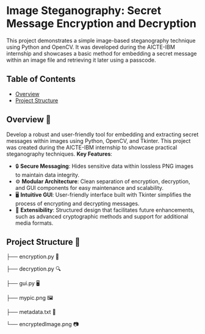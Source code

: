 # Image Steganography: Secret Message Encryption and Decryption

This project demonstrates a simple image-based steganography technique using Python and OpenCV. It was developed during the AICTE-IBM internship and showcases a basic method for embedding a secret message within an image file and retrieving it later using a passcode.

## Table of Contents
- [Overview](#overview)
- [Project Structure](#project-structure)

## Overview 🚀
Develop a robust and user-friendly tool for embedding and extracting secret messages within images using Python, OpenCV, and Tkinter. This project was created during the AICTE-IBM internship to showcase practical steganography techniques.
**Key Features**:  
  - 🔒 **Secure Messaging**: Hides sensitive data within lossless PNG images to maintain data integrity.  
  - ⚙️ **Modular Architecture**: Clean separation of encryption, decryption, and GUI components for easy maintenance and scalability.  
  - 🖥️ **Intuitive GUI**: User-friendly interface built with Tkinter simplifies the process of encrypting and decrypting messages.  
  - 🔄 **Extensibility**: Structured design that facilitates future enhancements, such as advanced cryptographic methods and support for additional media formats.

## Project Structure 📁
├── encryption.py        🔐

├── decryption.py        🔍 

├── gui.py               🖥️ 

├── mypic.png            🖼️

├── metadata.txt         📝

└── encryptedImage.png   📷

